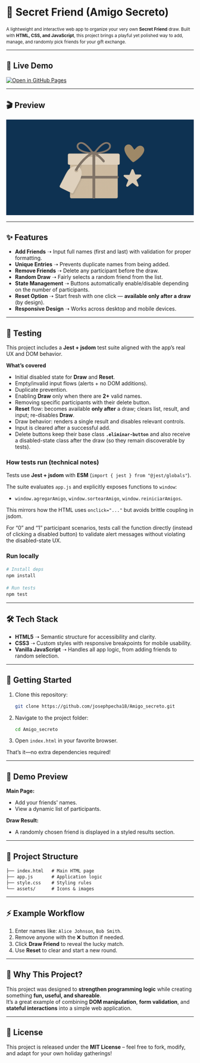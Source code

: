 # 🎁 Secret Friend (Amigo Secreto)
<p><small>
A lightweight and interactive web app to organize your very own <strong>Secret Friend</strong> draw.
Built with <strong>HTML, CSS, and JavaScript</strong>, this project brings a playful yet polished way to add, manage, and randomly pick friends for your gift exchange.
</small></p>

---
## 🚀 Live Demo
[![Open in GitHub Pages](https://img.shields.io/badge/Live%20Demo-GitHub%20Pages-blue)](https://josephpecha18.github.io/Amigo_secreto/)

---
## 🎬 Preview
![Demo](./assets/AnimationWebSite.gif)

---

## ✨ Features

- **Add Friends** ➝ Input full names (first and last) with validation for proper formatting.  
- **Unique Entries** ➝ Prevents duplicate names from being added.  
- **Remove Friends** ➝ Delete any participant before the draw.  
- **Random Draw** ➝ Fairly selects a random friend from the list.  
- **State Management** ➝ Buttons automatically enable/disable depending on the number of participants.  
- **Reset Option** ➝ Start fresh with one click — **available only after a draw** (by design). 
- **Responsive Design** ➝ Works across desktop and mobile devices.

---
## 🧪 Testing

This project includes a **Jest + jsdom** test suite aligned with the app’s real UX and DOM behavior.

**What’s covered**
- Initial disabled state for **Draw** and **Reset**.  
- Empty/invalid input flows (alerts + no DOM additions).  
- Duplicate prevention.  
- Enabling **Draw** only when there are **2+** valid names.  
- Removing specific participants with their delete button.  
- **Reset** flow: becomes available **only after** a draw; clears list, result, and input; re-disables **Draw**.  
- Draw behavior: renders a single result and disables relevant controls.  
- Input is cleared after a successful add.  
- Delete buttons keep their base class **`.eliminar-button`** and also receive a disabled-state class after the draw (so they remain discoverable by tests).

### How tests run (technical notes)

Tests use **Jest + jsdom** with **ESM** (`import { jest } from "@jest/globals"`).

The suite evaluates `app.js` and explicitly exposes functions to `window`:

- `window.agregarAmigo`, `window.sortearAmigo`, `window.reiniciarAmigos`.

This mirrors how the HTML uses `onclick="..."` but avoids brittle coupling in jsdom.

For “0” and “1” participant scenarios, tests call the function directly (instead of clicking a disabled button) to validate alert messages without violating the disabled-state UX.

### Run locally

```bash
# Install deps
npm install

# Run tests
npm test
```
---

## 🛠️ Tech Stack

- **HTML5** ➝ Semantic structure for accessibility and clarity.  
- **CSS3** ➝ Custom styles with responsive breakpoints for mobile usability.  
- **Vanilla JavaScript** ➝ Handles all app logic, from adding friends to random selection.  

---

## 🚀 Getting Started

1. Clone this repository:  
   ```bash
   git clone https://github.com/josephpecha18/Amigo_secreto.git
   ```
2. Navigate to the project folder:  
   ```bash
   cd Amigo_secreto
   ```
3. Open `index.html` in your favorite browser.  

That’s it—no extra dependencies required!  

---

## 📸 Demo Preview

**Main Page:**  
- Add your friends' names.  
- View a dynamic list of participants.  

**Draw Result:**  
- A randomly chosen friend is displayed in a styled results section.  

---

## 📂 Project Structure

```
├── index.html   # Main HTML page
├── app.js       # Application logic
├── style.css    # Styling rules
└── assets/      # Icons & images
```

---

## ⚡ Example Workflow

1. Enter names like: `Alice Johnson`, `Bob Smith`.  
2. Remove anyone with the ❌ button if needed.  
3. Click **Draw Friend** to reveal the lucky match.  
4. Use **Reset** to clear and start a new round.  

---

## 🎨 Why This Project?

This project was designed to **strengthen programming logic** while creating something **fun, useful, and shareable**.  
It’s a great example of combining **DOM manipulation**, **form validation**, and **stateful interactions** into a simple web application.  

---

## 📜 License

This project is released under the **MIT License** – feel free to fork, modify, and adapt for your own holiday gatherings!  
